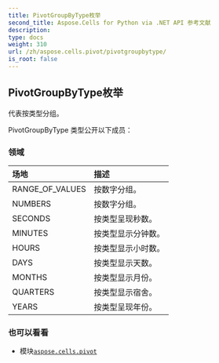 ```yaml
---
title: PivotGroupByType枚举
second_title: Aspose.Cells for Python via .NET API 参考文献
description:
type: docs
weight: 310
url: /zh/aspose.cells.pivot/pivotgroupbytype/
is_root: false
---
```

## PivotGroupByType枚举
代表按类型分组。



PivotGroupByType 类型公开以下成员：

### 领域
|场地|描述|
| :- | :- |
| RANGE_OF_VALUES |按数字分组。|
| NUMBERS |按数字分组。|
| SECONDS |按类型呈现秒数。|
| MINUTES |按类型显示分钟数。|
| HOURS |按类型显示小时数。|
| DAYS |按类型显示天数。|
| MONTHS |按类型显示月份。|
| QUARTERS |按类型显示宿舍。|
| YEARS |按类型呈现年份。|



### 也可以看看
* 模块[`aspose.cells.pivot`](..)

